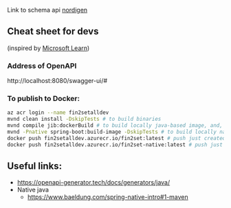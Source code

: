 Link to schema api [nordigen](https://nordigen.com/docs/ais-schema.json)


## Cheat sheet for devs
(inspired by [Microsoft Learn](https://learn.microsoft.com/en-us/azure/container-registry/container-registry-java-quickstart#push-your-app-to-the-container-registry-via-jib))

### Address of OpenAPI
http://localhost:8080/swagger-ui/#


### To publish to Docker:
```bash
az acr login --name fin2setalldev
mvnd clean install -DskipTests # to build binaries
mvnd compile jib:dockerBuild # to build locally java-based image, and, alternatively ...
mvnd -Pnative spring-boot:build-image -DskipTests # to build locally native java-based image
docker push fin2setalldev.azurecr.io/fin2set:latest # push just created java image to remove registry
docker push fin2setalldev.azurecr.io/fin2set-native:latest # push just created native image to remove registry
```

## Useful links:
- https://openapi-generator.tech/docs/generators/java/
- Native java
  - https://www.baeldung.com/spring-native-intro#1-maven
